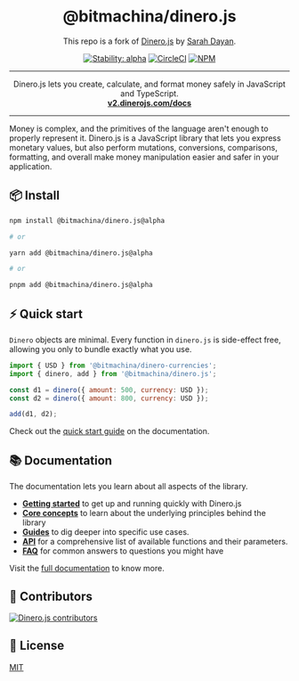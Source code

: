 <!-- <p align="center">
  <a href="https://v2.dinerojs.com/docs">
    <img alt="Dinero.js" src="https://raw.githubusercontent.com/johnhooks/dinero.js/main/.github/banner.png">
  </a>
</p> -->

<div align="center">
  <h1>
    @bitmachina/dinero.js
  </h1>

  <p>
    This repo is a fork of <a href="https://github.com/dinero/dinero.js">Dinero.js</a> by <a href="https://github.com/sarahdayan">Sarah Dayan</a>.
  </p>
</div>

<p align="center">
  <a href="https://www.npmjs.com/package/@bitmachina/dinero.js?activeTab=versions"><img alt="Stability: alpha" src="https://img.shields.io/badge/stability-alpha-f4d03f.svg" /></a>
  <a href="https://circleci.com/gh/dinerojs/dinero.js"><img alt="CircleCI" src="https://img.shields.io/circleci/build/gh/dinerojs/dinero.js"></a>
  <a href="https://github.com/johnhooks/dinero.js/blob/master/LICENSE"><img alt="NPM" src="https://img.shields.io/npm/l/@bitmachina/dinero.js"></a>
</p>

---

<p align="center">
  Dinero.js lets you create, calculate, and format money safely in JavaScript and TypeScript.<br>
  <a href="https://v2.dinerojs.com/docs"><strong>v2.dinerojs.com/docs</strong></a>
</p>

---

Money is complex, and the primitives of the language aren't enough to properly represent it. Dinero.js is a JavaScript library that lets you express monetary values, but also perform mutations, conversions, comparisons, formatting, and overall make money manipulation easier and safer in your application.

## 📦 Install

```sh
npm install @bitmachina/dinero.js@alpha

# or

yarn add @bitmachina/dinero.js@alpha

# or

pnpm add @bitmachina/dinero.js@alpha
```

## ⚡️ Quick start

`Dinero` objects are minimal. Every function in `dinero.js` is side-effect free, allowing you only to bundle exactly what you use.

```js
import { USD } from '@bitmachina/dinero-currencies';
import { dinero, add } from '@bitmachina/dinero.js';

const d1 = dinero({ amount: 500, currency: USD });
const d2 = dinero({ amount: 800, currency: USD });

add(d1, d2);
```

Check out the [quick start guide](https://v2.dinerojs.com/docs/getting-started/quick-start) on the documentation.

## 📚 Documentation

The documentation lets you learn about all aspects of the library.

- [**Getting started**](https://v2.dinerojs.com/docs/getting-started/quick-start) to get up and running quickly with Dinero.js
- [**Core concepts**](https://v2.dinerojs.com/docs/core-concepts/amount) to learn about the underlying principles behind the library
- [**Guides**](https://v2.dinerojs.com/docs/guides/using-different-amount-types) to dig deeper into specific use cases.
- [**API**](https://v2.dinerojs.com/docs/api/mutations/add) for a comprehensive list of available functions and their parameters.
- [**FAQ**](https://v2.dinerojs.com/docs/faq/does-dinerojs-support-cryptocurrencies) for common answers to questions you might have

Visit the [full documentation](https://v2.dinerojs.com/docs) to know more.

## 👥 Contributors

[![Dinero.js contributors](https://contrib.rocks/image?repo=johnhooks/dinero.js)](https://github.com/johnhooks/dinero.js/graphs/contributors)

## 📜 License

[MIT](LICENSE)

